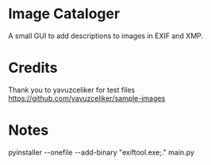 # Image Cataloger
 A small GUI to add descriptions to images in EXIF and XMP.


# Credits

Thank you to yavuzceliker for test files
https://github.com/yavuzceliker/sample-images


# Notes

pyinstaller --onefile --add-binary "exiftool.exe;." main.py

